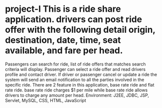 # project-I This is a ride share application. drivers can post ride offer with the following detail origin, destination, date, time, seat available, and fare per head. 
Passengers can search for ride, list of ride offers that matches search criteria will display. Passenger can select a ride offer and read drivers profile and contact driver.
If driver or passenger cancel or update a ride the system will send an email notification to all the parties involved in the specific ride.
There are 2 feature in this application, base rate ride and flat rate ride. base rate ride charges $1 per mile while base rate ride allows drivers to charge any amount per head.
Environment: J2EE, JDBC, JSP, Servlet, MySQL, CSS, HTML, JavaScript
